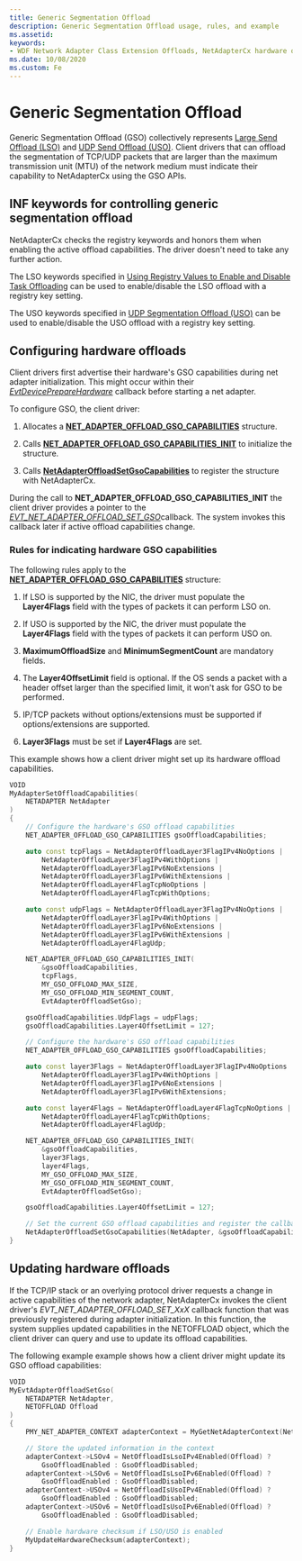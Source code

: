```yaml
---
title: Generic Segmentation Offload
description: Generic Segmentation Offload usage, rules, and example
ms.assetid:
keywords:
- WDF Network Adapter Class Extension Offloads, NetAdapterCx hardware offloads, NetAdapterCx Offloads, NetAdapter Offloads, Generic segmentation offload, GSO, Large Segmentation Offload, LSO, UDP Segmentation Offload, USO
ms.date: 10/08/2020
ms.custom: Fe
---
```


# Generic Segmentation Offload

Generic Segmentation Offload (GSO) collectively represents [Large Send Offload (LSO)](../network/offloading-the-segmentation-of-large-tcp-packets.md) and [UDP Send Offload (USO)](../network/udp-segmentation-offload-uso-.md). Client drivers that can offload the segmentation of TCP/UDP packets that are larger than the maximum transmission unit (MTU) of the network medium must indicate their capability to NetAdapterCx using the GSO APIs.

## INF keywords for controlling generic segmentation offload

NetAdapterCx checks the registry keywords and honors them when enabling the active offload capabilities. The driver doesn't need to take any further action.

The LSO keywords specified in [Using Registry Values to Enable and Disable Task Offloading](../network/using-registry-values-to-enable-and-disable-task-offloading.md) can be used to enable/disable the LSO offload with a registry key setting.

The USO keywords specified in [UDP Segmentation Offload (USO)](../network/udp-segmentation-offload-uso-.md) can be used to enable/disable the USO offload with a registry key setting.

## Configuring hardware offloads

Client drivers first advertise their hardware's GSO capabilities during net adapter initialization. This might occur within their [*EvtDevicePrepareHardware*](https://docs.microsoft.com/windows-hardware/drivers/ddi/wdfdevice/nc-wdfdevice-evt_wdf_device_prepare_hardware) callback before starting a net adapter.

To configure GSO, the client driver:

1. Allocates a [**NET_ADAPTER_OFFLOAD_GSO_CAPABILITIES**](/windows-hardware/drivers/ddi/netadapteroffload/ns-netadapteroffload-_net_adapter_offload_gso_capabilities) structure.

1. Calls [**NET_ADAPTER_OFFLOAD_GSO_CAPABILITIES_INIT**](/windows-hardware/drivers/ddi/netadapteroffload/nf-netadapteroffload-net_adapter_offload_gso_capabilities_init) to initialize the structure.

1. Calls [**NetAdapterOffloadSetGsoCapabilities**](/windows-hardware/drivers/ddi/netadapteroffload/nf-netadapteroffload-netadapteroffloadsetgsocapabilities) to register the structure with NetAdapterCx.

During the call to **NET_ADAPTER_OFFLOAD_GSO_CAPABILITIES_INIT** the client driver provides a pointer to the [*EVT_NET_ADAPTER_OFFLOAD_SET_GSO*](/windows-hardware/drivers/ddi/netadapteroffload/nc-netadapteroffload-evt_net_adapter_offload_set_gso)callback. The system invokes this callback later if active offload capabilities change.

### Rules for indicating hardware GSO capabilities

The following rules apply to the [**NET_ADAPTER_OFFLOAD_GSO_CAPABILITIES**](/windows-hardware/drivers/ddi/netadapteroffload/ns-netadapteroffload-_net_adapter_offload_gso_capabilities) structure:

1. If LSO is supported by the NIC, the driver must populate the **Layer4Flags** field with the types of packets it can perform LSO on.

1. If USO is supported by the NIC, the driver must populate the **Layer4Flags** field with the types of packets it can perform USO on.

1. **MaximumOffloadSize** and **MinimumSegmentCount** are mandatory fields.

1. The **Layer4OffsetLimit** field is optional. If the OS sends a packet with a header offset larger than the specified limit, it won't ask for GSO to be performed.

1. IP/TCP packets without options/extensions must be supported if options/extensions are supported.

1. **Layer3Flags** must be set if **Layer4Flags** are set.

This example shows how a client driver might set up its hardware offload capabilities.

```C++
VOID
MyAdapterSetOffloadCapabilities(
    NETADAPTER NetAdapter
)
{
    // Configure the hardware's GSO offload capabilities
    NET_ADAPTER_OFFLOAD_GSO_CAPABILITIES gsoOffloadCapabilities;

    auto const tcpFlags = NetAdapterOffloadLayer3FlagIPv4NoOptions |
        NetAdapterOffloadLayer3FlagIPv4WithOptions |
        NetAdapterOffloadLayer3FlagIPv6NoExtensions |
        NetAdapterOffloadLayer3FlagIPv6WithExtensions |
        NetAdapterOffloadLayer4FlagTcpNoOptions |
        NetAdapterOffloadLayer4FlagTcpWithOptions;

    auto const udpFlags = NetAdapterOffloadLayer3FlagIPv4NoOptions |
        NetAdapterOffloadLayer3FlagIPv4WithOptions |
        NetAdapterOffloadLayer3FlagIPv6NoExtensions |
        NetAdapterOffloadLayer3FlagIPv6WithExtensions |
        NetAdapterOffloadLayer4FlagUdp;

    NET_ADAPTER_OFFLOAD_GSO_CAPABILITIES_INIT(
        &gsoOffloadCapabilities,
        tcpFlags,
        MY_GSO_OFFLOAD_MAX_SIZE,
        MY_GSO_OFFLOAD_MIN_SEGMENT_COUNT,
        EvtAdapterOffloadSetGso);

    gsoOffloadCapabilities.UdpFlags = udpFlags;
    gsoOffloadCapabilities.Layer4OffsetLimit = 127;

    // Configure the hardware's GSO offload capabilities
    NET_ADAPTER_OFFLOAD_GSO_CAPABILITIES gsoOffloadCapabilities;

    auto const layer3Flags = NetAdapterOffloadLayer3FlagIPv4NoOptions |
        NetAdapterOffloadLayer3FlagIPv4WithOptions |
        NetAdapterOffloadLayer3FlagIPv6NoExtensions |
        NetAdapterOffloadLayer3FlagIPv6WithExtensions;

    auto const layer4Flags = NetAdapterOffloadLayer4FlagTcpNoOptions |
        NetAdapterOffloadLayer4FlagTcpWithOptions;
        NetAdapterOffloadLayer4FlagUdp;

    NET_ADAPTER_OFFLOAD_GSO_CAPABILITIES_INIT(
        &gsoOffloadCapabilities,
        layer3Flags,
        layer4Flags,
        MY_GSO_OFFLOAD_MAX_SIZE,
        MY_GSO_OFFLOAD_MIN_SEGMENT_COUNT,
        EvtAdapterOffloadSetGso);

    gsoOffloadCapabilities.Layer4OffsetLimit = 127;

    // Set the current GSO offload capabilities and register the callback for future changes in active capabilities
    NetAdapterOffloadSetGsoCapabilities(NetAdapter, &gsoOffloadCapabilities);
}
```

## Updating hardware offloads

If the TCP/IP stack or an overlying protocol driver requests a change in active capabilities of the network adapter, NetAdapterCx invokes the client driver's *EVT_NET_ADAPTER_OFFLOAD_SET_XxX* callback function that was previously registered during adapter initialization. In this function, the system supplies updated capabilities in the NETOFFLOAD object, which the client driver can query and use to update its offload capabilities.

The following example example shows how a client driver might update its GSO offload capabilities:

```C++
VOID
MyEvtAdapterOffloadSetGso(
	NETADAPTER NetAdapter,
	NETOFFLOAD Offload
)
{
	PMY_NET_ADAPTER_CONTEXT adapterContext = MyGetNetAdapterContext(NetAdapter);

	// Store the updated information in the context
	adapterContext->LSOv4 = NetOffloadIsLsoIPv4Enabled(Offload) ? 
		GsoOffloadEnabled : GsoOffloadDisabled;
	adapterContext->LSOv6 = NetOffloadIsLsoIPv6Enabled(Offload) ?
		GsoOffloadEnabled : GsoOffloadDisabled;
	adapterContext->USOv4 = NetOffloadIsUsoIPv4Enabled(Offload) ? 
		GsoOffloadEnabled : GsoOffloadDisabled;
	adapterContext->USOv6 = NetOffloadIsUsoIPv6Enabled(Offload) ?
		GsoOffloadEnabled : GsoOffloadDisabled;

	// Enable hardware checksum if LSO/USO is enabled
	MyUpdateHardwareChecksum(adapterContext);
}
```
